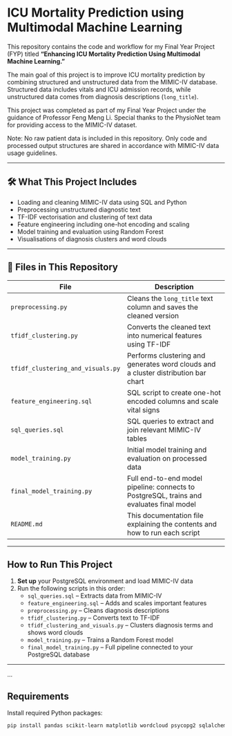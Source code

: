 # ICU Mortality Prediction using Multimodal Machine Learning

This repository contains the code and workflow for my Final Year Project (FYP) titled **“Enhancing ICU Mortality Prediction Using Multimodal Machine Learning.”**

The main goal of this project is to improve ICU mortality prediction by combining structured and unstructured data from the MIMIC-IV database. Structured data includes vitals and ICU admission records, while unstructured data comes from diagnosis descriptions (`long_title`).

This project was completed as part of my Final Year Project under the guidance of Professor Feng Meng Li. Special thanks to the PhysioNet team for providing access to the MIMIC-IV dataset.

Note: No raw patient data is included in this repository. Only code and processed output structures are shared in accordance with MIMIC-IV data usage guidelines.

---

## 🛠️ What This Project Includes
- Loading and cleaning MIMIC-IV data using SQL and Python
- Preprocessing unstructured diagnostic text
- TF-IDF vectorisation and clustering of text data
- Feature engineering including one-hot encoding and scaling
- Model training and evaluation using Random Forest
- Visualisations of diagnosis clusters and word clouds

---

## 📁 Files in This Repository

| File | Description |
|------|-------------|
| `preprocessing.py` | Cleans the `long_title` text column and saves the cleaned version |
| `tfidf_clustering.py` | Converts the cleaned text into numerical features using TF-IDF |
| `tfidf_clustering_and_visuals.py` | Performs clustering and generates word clouds and a cluster distribution bar chart |
| `feature_engineering.sql` | SQL script to create one-hot encoded columns and scale vital signs |
| `sql_queries.sql` | SQL queries to extract and join relevant MIMIC-IV tables |
| `model_training.py` | Initial model training and evaluation on processed data |
| `final_model_training.py` | Full end-to-end model pipeline: connects to PostgreSQL, trains and evaluates final model |
| `README.md` | This documentation file explaining the contents and how to run each script |

---

## How to Run This Project

1. **Set up** your PostgreSQL environment and load MIMIC-IV data
2. Run the following scripts in this order:
   - `sql_queries.sql` – Extracts data from MIMIC-IV
   - `feature_engineering.sql` – Adds and scales important features
   - `preprocessing.py` – Cleans diagnosis descriptions
   - `tfidf_clustering.py` – Converts text to TF-IDF
   - `tfidf_clustering_and_visuals.py` – Clusters diagnosis terms and shows word clouds
   - `model_training.py` – Trains a Random Forest model
   - `final_model_training.py` – Full pipeline connected to your PostgreSQL database

---
...

##  Requirements

Install required Python packages:

```bash
pip install pandas scikit-learn matplotlib wordcloud psycopg2 sqlalchemy




